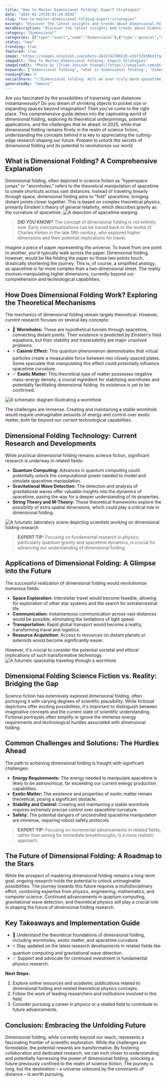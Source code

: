 ```yaml
---
title: "How to Master Dimensional Folding: Expert Strategies"
date: "2025-03-23T20:01:29.029Z"
slug: "how-to-master-dimensional-folding-expert-strategies"
excerpt: "Discover the latest insights and trends about Dimensional Folding. This comprehensive guide covers everything you need to know about Dimensional Folding in 2025."
metaDescription: "Discover the latest insights and trends about Dimensional Folding. This comprehensive guide covers everything you need to know about Dimensional Folding in..."
category: "Dimensional"
categories: [{"type":"exact","name":"Dimensional"},{"type":"general","name":"Physics"},{"type":"medium","name":"Quantum Mechanics"},{"type":"specific","name":"Spacetime Manipulation"},{"type":"niche","name":"Wormhole Dynamics"}]
status: "new"
trending: true
featured: true
image: "https://images.unsplash.com/photo-1615742708220-e35f32936bd1?q=85&w=1200&fit=max&fm=webp&auto=compress"
imageAlt: "How to Master Dimensional Folding: Expert Strategies"
imageCredit: "Photo by [Trude Jonsson Stangel](https://unsplash.com/@trude_jonsson_stangel) on Unsplash"
keywords: ["dimensional folding", "what is dimensional folding", "dimensional folding explained", "dimensional folding technology", "how does dimensional folding work", "applications of dimensional folding", "dimensional folding science fiction", "buy dimensional folding device", "dimensional folding research", "future of dimensional folding"]
readingTime: 6
socialShare: "\"Dimensional folding: Will we ever truly bend spacetime to our will? The answer lies not just in physics, but in the limits of our imagination and technological ingenuity.\""
generatedBy: "Gemini"
---
```




Are you fascinated by the possibilities of traversing vast distances instantaneously?  Do you dream of shrinking objects to pocket size or expanding spaces beyond imagination? Then you've come to the right place.  This comprehensive guide delves into the captivating world of dimensional folding, exploring its theoretical underpinnings, potential applications, and the challenges that lie ahead.  In 2025, while true dimensional folding remains firmly in the realm of science fiction, understanding the concepts behind it is key to appreciating the cutting-edge research shaping our future.  Prepare to unlock the secrets of dimensional folding and its potential to revolutionize our world.

## What is Dimensional Folding?  A Comprehensive Explanation

Dimensional folding, often depicted in science fiction as "hyperspace jumps" or "wormholes," refers to the theoretical manipulation of spacetime to create shortcuts across vast distances. Instead of traveling linearly through space, dimensional folding aims to "fold" spacetime, bringing distant points closer together.  This is based on complex theoretical physics, primarily Einstein's theory of general relativity, which describes gravity as the curvature of spacetime.  ![A depiction of spacetime warping](https://images.unsplash.com/photo-1597566833495-e4ad471783ec?q=85&w=1200&fit=max&fm=webp&auto=compress)

> **DID YOU KNOW?**  The concept of dimensional folding is not entirely new.  Early conceptualizations can be traced back to the works of Charles Hinton in the late 19th century, who explored higher dimensions and their potential implications for travel.

Imagine a piece of paper representing the universe. To travel from one point to another, you'd typically walk across the paper. Dimensional folding, however, would be like folding the paper so those two points touch, drastically shortening the journey.  This is, of course, a simplified analogy, as spacetime is far more complex than a two-dimensional sheet.  The reality involves manipulating higher dimensions, currently beyond our comprehension and technological capabilities.

## How Does Dimensional Folding Work?  Exploring the Theoretical Mechanisms

The mechanics of dimensional folding remain largely theoretical.  However, current research focuses on several key concepts:

* 🔑 **Wormholes:** These are hypothetical tunnels through spacetime, connecting distant points.  Their existence is predicted by Einstein's field equations, but their stability and traversability are major unsolved problems.
* ⚡ **Casimir Effect:** This quantum phenomenon demonstrates that virtual particles create a measurable force between two closely spaced plates.  Some speculate that manipulating this effect could potentially influence spacetime curvature.
* ✅ **Exotic Matter:**  This theoretical type of matter possesses negative mass-energy density, a crucial ingredient for stabilizing wormholes and potentially facilitating dimensional folding.  Its existence is yet to be confirmed.

![A schematic diagram illustrating a wormhole](https://images.unsplash.com/photo-1666608603820-61bf585cf70a?q=85&w=1200&fit=max&fm=webp&auto=compress)

The challenges are immense.  Creating and maintaining a stable wormhole would require unimaginable amounts of energy and control over exotic matter, both far beyond our current technological capabilities.

## Dimensional Folding Technology: Current Research and Developments

While practical dimensional folding remains science fiction, significant research is underway in related fields:

* **Quantum Computing:**  Advances in quantum computing could potentially unlock the computational power needed to model and simulate spacetime manipulation.
* **Gravitational Wave Detection:**  The detection and analysis of gravitational waves offer valuable insights into the dynamics of spacetime, paving the way for a deeper understanding of its properties.
* **String Theory and M-Theory:**  These theoretical frameworks explore the possibility of extra spatial dimensions, which could play a critical role in dimensional folding.

![A futuristic laboratory scene depicting scientists working on dimensional folding research](https://images.unsplash.com/photo-1515100122522-6efd24d7d218?q=85&w=1200&fit=max&fm=webp&auto=compress)

> **EXPERT TIP:**  Focusing on fundamental research in physics, particularly quantum gravity and spacetime dynamics, is crucial for advancing our understanding of dimensional folding.

## Applications of Dimensional Folding:  A Glimpse into the Future

The successful realization of dimensional folding would revolutionize numerous fields:

* **Space Exploration:**  Interstellar travel would become feasible, allowing for exploration of other star systems and the search for extraterrestrial life.
* **Communication:**  Instantaneous communication across vast distances would be possible, eliminating the limitations of light speed.
* **Transportation:**  Rapid global transport would become a reality, transforming travel and logistics.
* **Resource Acquisition:**  Access to resources on distant planets or asteroids would become significantly easier.

However, it's crucial to consider the potential societal and ethical implications of such transformative technology.  ![A futuristic spaceship traveling through a wormhole](https://images.unsplash.com/photo-1615742708220-e35f32936bd1?q=85&w=1200&fit=max&fm=webp&auto=compress)

## Dimensional Folding Science Fiction vs. Reality: Bridging the Gap

Science fiction has extensively explored dimensional folding, often portraying it with varying degrees of scientific plausibility.  While fictional depictions offer exciting possibilities, it's important to distinguish between imaginative concepts and the current state of scientific understanding.  Fictional portrayals often simplify or ignore the immense energy requirements and technological hurdles associated with dimensional folding.

## Common Challenges and Solutions:  The Hurdles Ahead

The path to achieving dimensional folding is fraught with significant challenges:

* **Energy Requirements:**  The energy needed to manipulate spacetime is likely to be astronomical, far exceeding our current energy production capabilities.
* **Exotic Matter:**  The existence and properties of exotic matter remain theoretical, posing a significant obstacle.
* **Stability and Control:**  Creating and maintaining a stable wormhole requires extremely precise control over spacetime curvature.
* **Safety:**  The potential dangers of uncontrolled spacetime manipulation are immense, requiring robust safety protocols.

> **EXPERT TIP:**  Focusing on incremental advancements in related fields, rather than aiming for immediate breakthroughs, is a more realistic approach.

##  The Future of Dimensional Folding:  A Roadmap to the Stars

While the prospect of mastering dimensional folding remains a long-term goal, ongoing research holds the potential to unlock unimaginable possibilities.  The journey towards this future requires a multidisciplinary effort, combining expertise from physics, engineering, mathematics, and computer science.  Continued advancements in quantum computing, gravitational wave detection, and theoretical physics will play a crucial role in shaping the future of dimensional folding research.

## Key Takeaways and Implementation Guide

* 🔑 Understand the theoretical foundations of dimensional folding, including wormholes, exotic matter, and spacetime curvature.
* ⚡ Stay updated on the latest research developments in related fields like quantum computing and gravitational wave detection.
* ✅ Support and advocate for continued investment in fundamental physics research.

**Next Steps:**

1.  Explore online resources and academic publications related to dimensional folding and related theoretical physics concepts.
2.  Follow the work of leading researchers and institutions involved in this field.
3.  Consider pursuing a career in physics or a related field to contribute to future advancements.

## Conclusion: Embracing the Unfolding Future

Dimensional folding, while currently beyond our reach, represents a fascinating frontier of scientific exploration. While the challenges are formidable, the potential rewards are transformative.  By fostering collaboration and dedicated research, we can inch closer to understanding and potentially harnessing the power of dimensional folding, unlocking a future previously confined to the realm of science fiction.  The journey is long, but the destination – a universe unbound by the constraints of distance – is worth pursuing.

